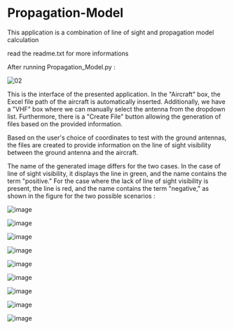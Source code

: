 # Propagation-Model
This application is a combination of line of sight and propagation model calculation 

read the readme.txt for more informations 

After running Propagation_Model.py :

![02](https://github.com/Ahmed-Khodja/Propagation-Model/assets/100228452/f125611f-af6a-4fc0-ac33-22bc1e7be718)

This is the interface of the presented application. In the "Aircraft" box, the Excel file path of the aircraft is automatically inserted. Additionally, we have a "VHF" box where we can manually select the antenna from the dropdown list. Furthermore, there is a "Create File" button allowing the generation of files based on the provided information.

Based on the user's choice of coordinates to test with the ground antennas, the files are created to provide information on the line of sight visibility between the ground antenna and the aircraft.

The name of the generated image differs for the two cases. In the case of line of sight visibility, it displays the line in green, and the name contains the term "positive." For the case where the lack of line of sight visibility is present, the line is red, and the name contains the term "negative," as shown in the figure for the two possible scenarios :

![image](https://github.com/Ahmed-Khodja/Propagation-Model/assets/100228452/c6fb7fa5-5560-49d9-95a0-a6ed46c5a8dc)

![image](https://github.com/Ahmed-Khodja/Propagation-Model/assets/100228452/6a435514-5f7e-4cba-8d99-1751b6577241)

![image](https://github.com/Ahmed-Khodja/Propagation-Model/assets/100228452/ad71e742-6f4a-4a4d-870d-1ee90d16de32)

![image](https://github.com/Ahmed-Khodja/Propagation-Model/assets/100228452/b6428398-50dd-4ad5-8f3a-5b3f299d653e)

![image](https://github.com/Ahmed-Khodja/Propagation-Model/assets/100228452/83a905d5-df64-4203-84a3-68b37b259178)

![image](https://github.com/Ahmed-Khodja/Propagation-Model/assets/100228452/36901356-2902-4f65-9d5b-8004767a04e9)

![image](https://github.com/Ahmed-Khodja/Propagation-Model/assets/100228452/f175c148-f466-45fe-b74a-730179bb878c)

![image](https://github.com/Ahmed-Khodja/Propagation-Model/assets/100228452/e0c9c81a-e214-4b23-b8f8-68b8e73c0629)

![image](https://github.com/Ahmed-Khodja/Propagation-Model/assets/100228452/1055b6bb-0888-4773-a55c-e22c365e9a40)


